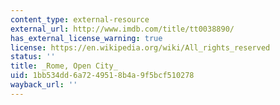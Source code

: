 ```yaml
---
content_type: external-resource
external_url: http://www.imdb.com/title/tt0038890/
has_external_license_warning: true
license: https://en.wikipedia.org/wiki/All_rights_reserved
status: ''
title: _Rome, Open City_
uid: 1bb534dd-6a72-4951-8b4a-9f5bcf510278
wayback_url: ''
---
```

